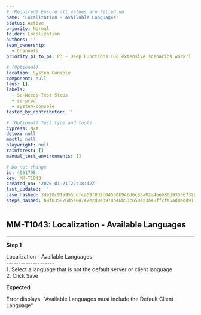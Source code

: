 ```yaml
---
# (Required) Ensure all values are filled up
name: 'Localization - Available Languages'
status: Active
priority: Normal
folder: Localization
authors: ''
team_ownership:
  - Channels
priority_p1_to_p4: P3 - Deep Functions (Do extensive scenarios work?)

# (Optional)
location: System Console
component: null
tags: []
labels:
  - Se-Needs-Test-Steps
  - se-prod
  - system-console
tested_by_contributor: ''

# (Optional) Test type and tools
cypress: N/A
detox: null
mmctl: null
playwright: null
rainforest: []
manual_test_environments: []

# Do not change
id: 4051798
key: MM-T1043
created_on: '2020-01-21T22:18:42Z'
last_updated: ''
case_hashed: 3de20c91a955cdfca69f8d2c04550b946d6c83a02a4eeb86d93556732810e1e55e2caf84b958623c568a18bcc7dd50df
steps_hashed: b8f835876d5e0d742e2d0e3978b46b53c650e23a48ffcfa5ad0add911954a3510da69ce3e0673356a2f8bb6f0e32333f
---
```


<!-- (Auto-generated) Based on frontmatter's "key" and "name" -->

## MM-T1043: Localization - Available Languages

---

**Step 1**

Localization - Available Languages\
\--------------------\
1\. Select a language that is not the default server or client language\
2\. Click Save

**Expected**

Error displays: "Available Languages must include the Default Client Language"
